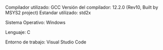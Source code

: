 Compilador utilizado: GCC 
Versión del compilador: 12.2.0 (Rev10, Built by MSYS2 project)
Estandar utilizado: std2x

Sistema Operativo: Windows

Lenguaje: C

Entorno de trabajo: Visual Studio Code

